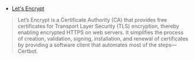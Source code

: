 
- [Let's Encrypt](https://www.digitalocean.com/community/tutorials/how-to-secure-apache-with-let-s-encrypt-on-centos-7)

<blockquote>Let’s Encrypt is a Certificate Authority (CA) that provides free certificates for Transport Layer Security (TLS) encryption, thereby enabling encrypted HTTPS on web servers. It simplifies the process of creation, validation, signing, installation, and renewal of certificates by providing a software client that automates most of the steps—Certbot.
</blockquote>